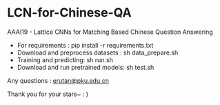 # LCN-for-Chinese-QA
AAAI19 - Lattice CNNs for Matching Based Chinese Question Answering

* For requirements :  pip install -r requirements.txt 
* Download and preprocess datasets : sh data_prepare.sh
* Training and predicting: sh run.sh
* Download and run pretrained models: sh test.sh



Any questions : erutan@pku.edu.cn





Thank you for your stars~ : )


